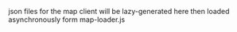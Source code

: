 json files for the map client will be lazy-generated here then loaded
asynchronously form map-loader.js